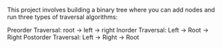 This project involves building a binary tree where you can add nodes and run three types of traversal algorithms:

Preorder Traversal: root → left → right
Inorder Traversal: Left → Root → Right
Postorder Traversal: Left → Right → Root
